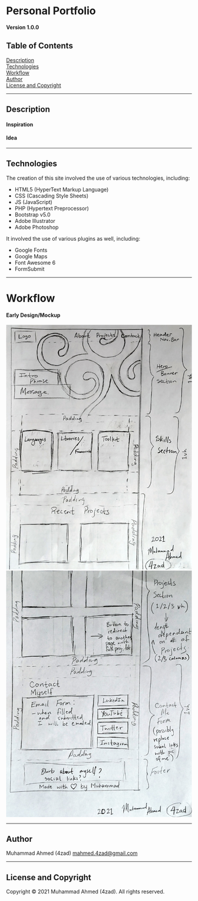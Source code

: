 # Personal Portfolio

**Version 1.0.0**

## Table of Contents
[Description](#Description)\
[Technologies](#Technologies)\
[Workflow](#Workflow)\
[Author](#Author)\
[License and Copyright](#License%20and%20Copyright)



---
## Description

 

#### Inspiration



#### Idea



---
## Technologies

The creation of this site involved the use of various technologies, including:

- HTML5 (HyperText Markup Language)
- CSS (Cascading Style Sheets)
- JS (JavaScript)
- PHP (Hypertext Preprocessor)
- Bootstrap v5.0 
- Adobe Illustrator
- Adobe Photoshop

It involved the use of various plugins as well, including:

- Google Fonts
- Google Maps
- Font Awesome 6
- FormSubmit



---
# Workflow



#### Early Design/Mockup

![Getting Started](markdown-img\portfolio-mockup.jpg)
![Getting Started](markdown-img\portfolio-mockup2.jpg)



---
## Author

Muhammad Ahmed (4zad) <mahmed.4zad@gmail.com>



---
## License and Copyright

Copyright © 2021 Muhammad Ahmed (4zad).
All rights reserved.





